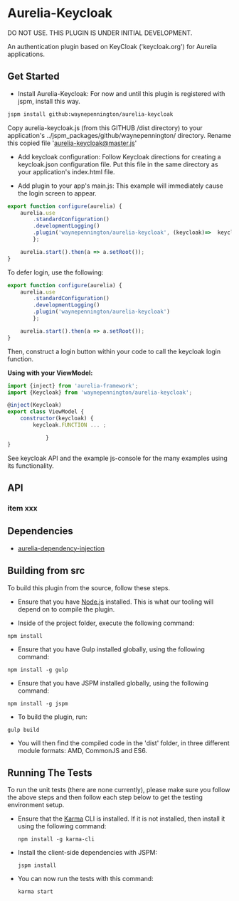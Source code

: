 # Aurelia-Keycloak

DO NOT USE.  THIS PLUGIN IS UNDER INITIAL DEVELOPMENT. 

An authentication plugin based on KeyCloak ('keycloak.org') for Aurelia applications.

## Get Started

* Install Aurelia-Keycloak:
For now and until this plugin is registered with jspm, install this way.
```bash
jspm install github:waynepennington/aurelia-keycloak
```
Copy aurelia-keycloak.js (from this GITHUB /dist directory) to your application's ../jspm_packages/github/waynepennington/ directory.
Rename this copied file 'aurelia-keycloak@master.js'

* Add keycloak configuration:
Follow Keycloak directions for creating a keycloak.json configuration file.  Put this file in the same directory as your application's index.html file.

* Add plugin to your app's main.js:
This example will immediately cause the login screen to appear.   
```javascript
export function configure(aurelia) {
    aurelia.use
        .standardConfiguration()
        .developmentLogging()
        .plugin('waynepennington/aurelia-keycloak', (keycloak)=>  keycloak.init({ onLoad: 'login-required' }))
        };

    aurelia.start().then(a => a.setRoot());
}
```

To defer login, use the following:
```javascript
export function configure(aurelia) {
    aurelia.use
        .standardConfiguration()
        .developmentLogging()
        .plugin('waynepennington/aurelia-keycloak')
        };

    aurelia.start().then(a => a.setRoot());
}
```
Then, construct a login button within your code to call the keycloak login function.

**Using with your ViewModel:**

```javascript
import {inject} from 'aurelia-framework';
import {Keycloak} from 'waynepennington/aurelia-keycloak';

@inject(Keycloak)
export class ViewModel {
    constructor(keycloak) {
        keycloak.FUNCTION ... ;

            }
}
```
See keycloak API and the example js-console for the many examples using its functionality.

## API


### item xxx


## Dependencies

* [aurelia-dependency-injection](https://github.com/aurelia/dependency-injection)


## Building from src

To build this plugin from the source, follow these steps.

* Ensure that you have [Node.js](http://nodejs.org) installed. This is what our tooling will depend on to compile the plugin.

* Inside of the project folder, execute the following command:

```shell
npm install
```

* Ensure that you have Gulp installed globally, using the following command:

```shell
npm install -g gulp
```

* Ensure that you have JSPM installed globally, using the following command:

```shell
npm install -g jspm
```

* To build the plugin, run:

```shell
gulp build
```

* You will then find the compiled code in the 'dist' folder, in three different module formats: AMD, CommonJS and ES6.

## Running The Tests

To run the unit tests (there are none currently), please make sure you follow the above steps and then follow each step below to get the testing environment setup.

* Ensure that the [Karma](http://karma-runner.github.io/) CLI is installed. If it is not installed, then install it using the following command:

  ```shell
  npm install -g karma-cli
  ```

* Install the client-side dependencies with JSPM:

  ```shell
  jspm install
  ```
* You can now run the tests with this command:

  ```shell
  karma start
  ```
